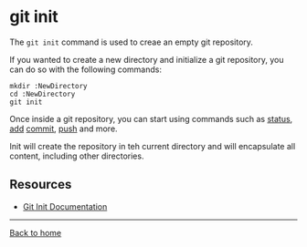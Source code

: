 # git init

The `git init` command is used to creae an empty git repository.

If you wanted to create a new directory and initialize a git repository, you can do so with the following commands:
```
mkdir :NewDirectory
cd :NewDirectory
git init
```
Once inside a git repository, you can start using commands such as 
[status](./status.md),
[add](./Add.md)
[commit](./Commit.md),
[push](./Push.md)
and more.

Init will create the repository in teh current directory and will encapsulate all content, including other directories.

## Resources
- [Git Init Documentation](https://git-scm.com/docs/git-init)

---

[Back to home](../README.md)

